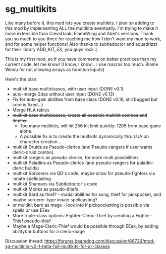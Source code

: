 # sg_multikits

Like many before it, this mod lets you create multikits. I plan on adding to this mod by implementing ALL the multikits eventually. I'm trying to make it more extensible than CrevsDaak, FlameWing and Abel's versions. Thank you so much to you three for teaching me how I don't want my mod to work, and for some helper functions! Also thanks to subtledoctor and aquadrizzt for their library ADD_KIT_EX, you guys rock :)

This is my first mod, so if you have comments on better practices than my current code, let me know! (I know, I know... I use macros too much. Blame Weidu for not allowing arrays as function inputs)

Here's the plan:
- multikit base multiclasses, with user input (DONE v0.1)
- auto-merge 2das without user input  (DONE v0.13)
- Fix for auto-gain abilities from base class (DONE v0.16, still bugged but core is fixed...)
- Merge HLA tables
- ~~multikit base multiclasses, create all possible multikit combos and deploy.~~
  - Too many multikits, will hit 256 kit limit quickly: 1205 from base game alone. 
  - A possible fix is to create the multikits dynamically thru LUA on character creation... 
- multikit Druids as Pseudo-clerics (and Pseudo-rangers if user wants cleric-druid combo).
- multikit rangers as pseudo-clerics, for more multi possibilities
- multikit Paladins as Pseudo-clerics (and pseudo-rangers for paladin-cleric builds)
- multikit Sorcerers via QD's code, maybe allow for pseudo-fighters via innate spellcasting
- multikit Shamans via Subtledoctor's code
- multikit Monks as pseudo-thiefs
- multikit Bard as thief? - modal abilities for song, thief for pickpocket, and maybe sorcerer-type innate spellcasting?
- or multikit bard as mage - look into if pickpocketting is possible via spells or use EEex
- More triple-class options: Fighter-Cleric-Thief by creating a Fighter-Thief pseudo-thief
- Maybe a Mage-Cleric-Thief would be possible through EEex, by adding abilitybar buttons for a cleric-mage

Discussion thread: https://forums.beamdog.com/discussion/86729/mod-sg-multikits-v0-1-beta-full-multikits-for-all-classes
